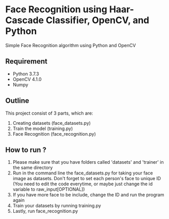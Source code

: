 # Face Recognition using Haar-Cascade Classifier, OpenCV, and Python
Simple Face Recognition algorithm using Python and OpenCV

## Requirement
- Python 3.7.3
- OpenCV 4.1.0
- Numpy

## Outline
This project consist of 3 parts, which are:
1. Creating datasets (face_datasets.py)
2. Train the model (training.py)
3. Face Recognition (face_recognition.py)

## How to run ?
1. Please make sure that you have folders called 'datasets' and 'trainer' in the same directory
2. Run in the command line the face_datasets.py for taking your face image as datasets. Don't forget to set each person's face to unique ID (You need to edit the code everytime, or maybe just change the id variable to raw_input[OPTIONAL])
3. If you have more face to be include, change the ID and run the program again
4. Train your datasets by running training.py
5. Lastly, run face_recognition.py
